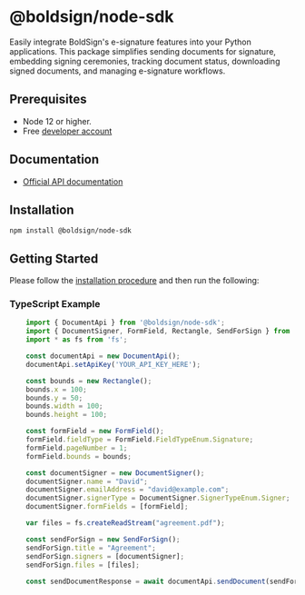 # @boldsign/node-sdk

Easily integrate BoldSign's e-signature features into your Python applications. This package simplifies sending documents for signature, embedding signing ceremonies, tracking document status, downloading signed documents, and managing e-signature workflows.

## Prerequisites

* Node 12 or higher.
* Free [developer account](https://boldsign.com/esignature-api/)

## Documentation

* [Official API documentation](https://developers.boldsign.com/)

## Installation

```
npm install @boldsign/node-sdk
```

## Getting Started

Please follow the [installation procedure](#installation) and then run the following:


### TypeScript Example

```typescript
    import { DocumentApi } from '@boldsign/node-sdk';
    import { DocumentSigner, FormField, Rectangle, SendForSign } from '@boldsign/node-sdk';
    import * as fs from 'fs';

    const documentApi = new DocumentApi();
    documentApi.setApiKey('YOUR_API_KEY_HERE');

    const bounds = new Rectangle();
    bounds.x = 100;
    bounds.y = 50;
    bounds.width = 100;
    bounds.height = 100;

    const formField = new FormField();
    formField.fieldType = FormField.FieldTypeEnum.Signature;
    formField.pageNumber = 1;
    formField.bounds = bounds;

    const documentSigner = new DocumentSigner();
    documentSigner.name = "David";
    documentSigner.emailAddress = "david@example.com";
    documentSigner.signerType = DocumentSigner.SignerTypeEnum.Signer;
    documentSigner.formFields = [formField];

    var files = fs.createReadStream("agreement.pdf");

    const sendForSign = new SendForSign();
    sendForSign.title = "Agreement";
    sendForSign.signers = [documentSigner];
    sendForSign.files = [files];
    
    const sendDocumentResponse = await documentApi.sendDocument(sendForSign);

```